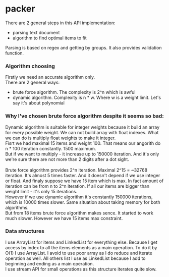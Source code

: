 # packer

There are 2 general steps in this API implementation: <br>
- parsing text document
- algorithm to find optimal items to fit

Parsing is based on regex and getting by groups. It also provides validation function.<br>

### Algorithm choosing
Firstly we need an accurate algorithm only. <br>
There are 2 general ways:<br>
- brute force algorithm. The complexity is 2^n which is awful
- dynamic algorithm. Complexity is n * w. Where w is a weight limit. Let's say it's about polynomial

### Why I've chosen brute force algorithm despite it seems so bad:
Dynamic algorithm is suitable for integer weights because it build an array for every possible weight. 
We can not build array with float indexes. What we can do is multiply float weights to make it integer.<br>
Fisrt we had maximal 15 items and weight 100. That means our angorith do n * 100 iteration constantly. 1500 maximum.<br>
But if we want to multiply - it increase up to 150000 iteration. And it's only we're sure there are not more than 2 digits after a dot sight.<br>
<br>
Brute force algorithm provides 2^n iteration. Maximal 2^15 = ~32768 iteration. It's almost 5 times faster. And it doesn't depend if we use integer or float.
And finaly suppose we have 15 item which is max. In fact amount of iteration can be from n to 2^n iteration. If all our items are bigger than weight limit - it's only 15 iterations.<br>
However if we use dynamic algorithm it's constantly 150000 iterations, which is 10000 times slower. 
Same situation about taking memory for both algorithms.<br> 
But from 18 items brute force algorithm makes sence. It started to work much slower. However we have 15 items max constraint.

### Data structures
I use ArrayList for items and LinkedList for everything else. Because I get access by index to all the items elements as a main operation.
To do it by O(1) I use ArrayList. I avoid to use poor array as I do reduce and iterate operation as well.
All others list I use as LinkedList because I add to beginning and ending as a main operation.<br>
I use stream API for small operations as this structure iterates quite slow.
